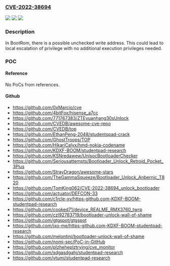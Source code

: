 ### [CVE-2022-38694](https://cve.mitre.org/cgi-bin/cvename.cgi?name=CVE-2022-38694)
![](https://img.shields.io/static/v1?label=Product&message=SC9863A%2F%2FT310%2FT610%2FT618%2F&color=blue)
![](https://img.shields.io/static/v1?label=Version&message=%2F%20&color=brightgreen)
![](https://img.shields.io/static/v1?label=Vulnerability&message=n%2Fa&color=blue)

### Description

In BootRom, there is a possible unchecked write address. This could lead to local escalation of privilege with no additional execution privileges needed.

### POC

#### Reference
No PoCs from references.

#### Github
- https://github.com/0xMarcio/cve
- https://github.com/4bitFox/hisense_a7cc
- https://github.com/771767383/ZTEyuanhang30sUnlock
- https://github.com/CVEDB/awesome-cve-repo
- https://github.com/CVEDB/top
- https://github.com/EthanPeng-2048/studentspad-crack
- https://github.com/GhostTroops/TOP
- https://github.com/HikariCalyx/hmd-nokia-codename
- https://github.com/KDXF-BOOM/studentpad-research
- https://github.com/KSNredawew/UnisocBootloaderChecker
- https://github.com/Seriousattempts/Bootloader_Unlock_Retroid_Pocket_3Plus
- https://github.com/StrayDragon/awesome-stars
- https://github.com/TheGammaSqueeze/Bootloader_Unlock_Anbernic_T820
- https://github.com/TomKing062/CVE-2022-38694_unlock_bootloader
- https://github.com/actuator/DEFCON-33
- https://github.com/c1rcle-xy/https-github.com-KDXF-BOOM-studentpad-research
- https://github.com/cooked71/device_REALME_RMX3760_twrp
- https://github.com/czl92783719/bootloader-unlock-wall-of-shame
- https://github.com/gtgspot/gtgspot
- https://github.com/jxo-me/https-github.com-KDXF-BOOM-studentpad-research
- https://github.com/melontini/bootloader-unlock-wall-of-shame
- https://github.com/nomi-sec/PoC-in-GitHub
- https://github.com/plzheheplztrying/cve_monitor
- https://github.com/sdgasdgahj/studentpad-research
- https://github.com/vtumi/studentpad-research

